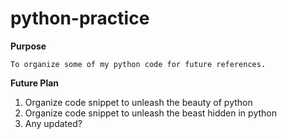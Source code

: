# python-practice
**Purpose**

    To organize some of my python code for future references. 
    
**Future Plan**
  
  1. Organize code snippet to unleash the beauty of python
  2. Organize code snippet to unleash the beast hidden in python
  3. Any updated? 
